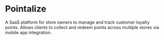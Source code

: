 # Pointalize
A SaaS platform for store owners to manage and track customer loyalty points. Allows clients to collect and redeem points across multiple stores via mobile app integration.
